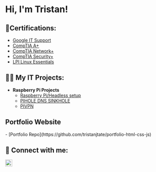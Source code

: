 <h1>Hi, I'm Tristan! </h1>

<h2>🌱Certifications:</h2>

- [Google IT Support](https://www.credly.com/badges/4f2a8fc2-9221-4923-bd33-4a26b244f44c/public_url)
- [CompTIA A+ ](https://www.credly.com/badges/ff5a0b42-fb25-45b0-bd90-4bc49af67639/public_url)
- [CompTIA Network+ ](https://www.credly.com/badges/fa480bb9-eef4-46ee-8862-55c450d13523/public_url)
- [CompTIA Security+ ](https://www.credly.com/badges/4df6b1d5-6cc1-4926-a6a7-836f9f9299a5/public_url)
- [LPI Linux Essentials ](https://cs.lpi.org/caf/Xamman/certification/verify/LPI000606555/ytvbkvursn)

<h2>👨‍💻 My IT Projects:</h2>

- <b>Raspberry Pi Projects</b>
  - [Raspberry Pi/Headless setup](https://github.com/tristanjtate/RaspPiSetup/blob/main/README.md)
  - [PIHOLE DNS SINKHOLE](https://github.com/tristanjtate/pihole/blob/main/README.md)
  - [PIVPN](https://github.com/tristanjtate/pivpn)

<h2>Portfolio Website</h2>
- [Portfolio Repo](https://github.com/tristanjtate/portfolio-html-css-js)


<h2> 🤳 Connect with me:</h2>


[<img align="left" alt="Tristan Tate | LinkedIn" width="22px" src="https://cdn.jsdelivr.net/npm/simple-icons@v3/icons/linkedin.svg" />][linkedin]


[linkedin]: https://linkedin.com/in/tristantate/

